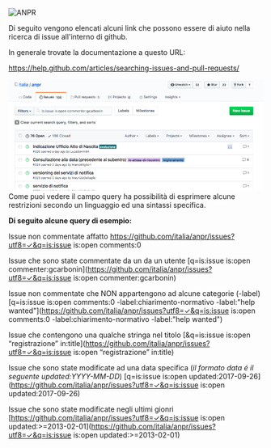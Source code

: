 
![ANPR](src/_images/anpr.png)

Di seguito vengono elencati alcuni link che possono essere di aiuto nella ricerca di issue all'interno di github.


In generale trovate la documentazione a questo URL:

https://help.github.com/articles/searching-issues-and-pull-requests/

![Issue list](/img/search-issue.png)
Come puoi vedere il campo query ha possibilità di esprimere alcune restrizioni secondo un linguaggio ed una sintassi specifica.

**Di seguito alcune query di esempio:**

Issue non commentate affatto
https://github.com/italia/anpr/issues?utf8=✓&q=is:issue is:open comments:0

Issue che sono state commentate da un da un utente
[q=is:issue is:open commenter:gcarbonin](https://github.com/italia/anpr/issues?utf8=✓&q=is:issue is:open commenter:gcarbonin)

Issue non commentate che NON appartengono ad alcune categorie (-label)
[q=is:issue is:open comments:0 -label:chiarimento-normativo -label:"help wanted"](https://github.com/italia/anpr/issues?utf8=✓&q=is:issue is:open comments:0 -label:chiarimento-normativo -label:"help wanted")

Issue che contengono una qualche stringa nel titolo
[&q=is:issue is:open “registrazione” in:title](https://github.com/italia/anpr/issues?utf8=✓&q=is:issue is:open “registrazione” in:title)

Issue che sono state modificate ad una data specifica
(_il formato data é il seguente updated:YYYY-MM-DD_)
[q=is:issue is:open updated:2017-09-26](https://github.com/italia/anpr/issues?utf8=✓&q=is:issue is:open updated:2017-09-26)


Issue che sono state modificate negli ultimi gionri
[https://github.com/italia/anpr/issues?utf8=✓&q=is:issue is:open updated:>=2013-02-01](https://github.com/italia/anpr/issues?utf8=✓&q=is:issue is:open updated:>=2013-02-01)
